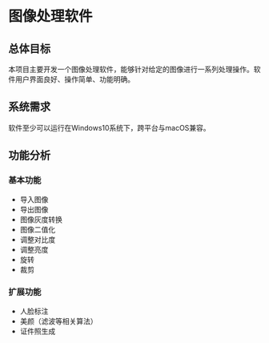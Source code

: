 # 图像处理软件

## 总体目标

本项目主要开发一个图像处理软件，能够针对给定的图像进行一系列处理操作。软件用户界面良好、操作简单、功能明确。

## 系统需求

软件至少可以运行在Windows10系统下，跨平台与macOS兼容。

## 功能分析

### 基本功能

- 导入图像
- 导出图像
- 图像灰度转换
- 图像二值化
- 调整对比度
- 调整亮度
- 旋转
- 裁剪

### 扩展功能

- 人脸标注
- 美颜（滤波等相关算法）
- 证件照生成